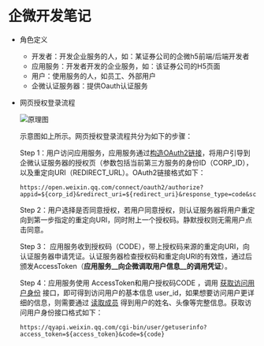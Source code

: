 # 企微开发笔记

- 角色定义
  - 开发者：开发企业服务的人，如：某证券公司的企微h5前端/后端开发者
  - 应用服务：开发者开发的企业服务，如：该证券公司的H5页面
  - 用户：使用服务的人，如员工、外部用户
  - 企微认证服务器：提供Oauth认证服务



- 网页授权登录流程

  ![原理图](https://p.qpic.cn/pic_wework/3033848529/181ef914a06abb1b1c775696a42f5cfcf7815f1675cdab77/0)

  示意图如上所示。网页授权登录流程共分为如下的步骤：

  Step 1：用户访问应用服务，应用服务通过[构造OAuth2链接](https://developer.work.weixin.qq.com/tutorial/detail/47)，将用户引导到企微认证服务器的授权页（参数包括当前第三方服务的身份ID（CORP_ID），以及重定向URI（REDIRECT_URL）。OAuth2链接格式如下：

  ```http
  https://open.weixin.qq.com/connect/oauth2/authorize?appid=${corp_id}&redirect_uri=${redirect_uri}&response_type=code&scope=snsapi_base&state=STATE#wechat_redirect```
  ```

  Step 2：用户选择是否同意授权，若用户同意授权，则认证服务器将用户重定向到第一步指定的重定向URI，同时附上一个授权码。静默授权则无需用户点击同意。

  Step 3： 应用服务收到授权码（CODE），带上授权码来源的重定向URI，向认证服务器申请凭证。认证服务器检查授权码和重定向URI的有效性，通过后颁发AccessToken（__应用服务__向企微调取用户信息__的调用凭证__）。

  Step 4：应用服务使用 AccessToken和用户授权码CODE ，调用 [获取访问用户身份](https://developer.work.weixin.qq.com/document/path/91023) 接口，即可得到访问用户的基本信息 user_id，如果想要访问用户更详细的信息，则需要通过 [读取成员](https://developer.work.weixin.qq.com/document/path/90196) 得到用户的姓名、头像等完整信息。获取访问用户身份接口格式如下：

  ```http
  https://qyapi.weixin.qq.com/cgi-bin/user/getuserinfo?access_token=${access_token}&code=${code}
  ```

  



​	